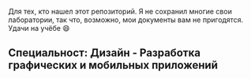 Для тех, кто нашел этот репозиторий. Я не сохранил многие свои лаборатории, так что, возможно, мои документы вам не пригодятся. Удачи на учёбе 😄

Специальност: Дизайн - Разработка графических и мобильных приложений 
--------------------------------------------------------------------------------------------------------------------------------------------------
